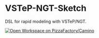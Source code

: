 # VSTeP-NGT-Sketch
DSL for rapid modeling with VSTeP/NGT.

[![Open Workspace on PizzaFactory/Camino](https://camino.pizzafactory.jp/with-camino.png)](https://che-banco.camino.pizzafactory.jp/f?url=https://raw.githubusercontent.com/opentestmodeling/VSTeP-NGT-Sketch/master/devfile.yaml)
